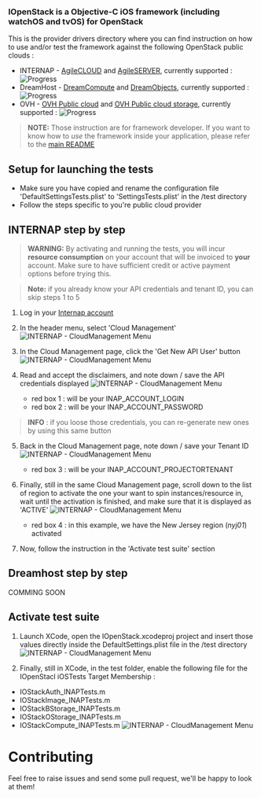 ### IOpenStack is a Objective-C iOS framework (including watchOS and tvOS) for OpenStack
 
This is the provider drivers directory where you can find instruction on how to use and/or test the framework against the following OpenStack public clouds :

+ INTERNAP - [AgileCLOUD](http://www.internap.com/cloud/public-cloud/?ref=mnav) and [AgileSERVER](http://www.internap.com/bare-metal/?ref=mnav), currently supported : ![Progress](http://progressed.io/bar/100)  
+ DreamHost - [DreamCompute](https://www.dreamhost.com/cloud/computing/) and [DreamObjects](https://www.dreamhost.com/cloud/storage/), currently supported : ![Progress](http://progressed.io/bar/100)  
+ OVH - [OVH Public cloud](https://www.ovh.com/us/cloud/instances/) and [OVH Public cloud storage](https://www.ovh.com/us/cloud/storage/), currently supported : ![Progress](http://progressed.io/bar/0)  

> **NOTE:** Those instruction are for framework developer. If you want to know how to *use* the framework inside your application, please refer to the [main README](/)

Setup for launching the tests
-------------------
* Make sure you have copied and rename the configuration file 'DefaultSettingsTests.plist' to 'SettingsTests.plist' in the /test directory
* Follow the steps specific to you're public cloud provider


INTERNAP step by step
-------------------

> **WARNING:** By activating and running the tests, you will incur **resource consumption** on your account that will be invoiced to **your** account. 
Make sure to have sufficient credit or active payment options before trying this.


> **Note:** if you already know your API credentials and tenant ID, you can skip steps 1 to 5


1. Log in your [Internap account](http://login.internap.com)
2. In the header menu, select 'Cloud Management' 
![INTERNAP - CloudManagement Menu](/design/step-by-step/INTERNAP-CloudManagement1.png)
    
3. In the Cloud Management page, click the 'Get New API User' button 
![INTERNAP - CloudManagement Menu](/design/step-by-step/INTERNAP-CloudManagement3.png)
    
4. Read and accept the disclaimers, and note down / save the API credentials displayed 
![INTERNAP - CloudManagement Menu](/design/step-by-step/INTERNAP-CloudManagement2.png)
    * red box 1 : will be your INAP_ACCOUNT_LOGIN
    * red box 2 : will be your INAP_ACCOUNT_PASSWORD
>**INFO** : if you loose those credentials, you can re-generate new ones by using this same button

5. Back in the Cloud Management page, note down / save your Tenant ID
![INTERNAP - CloudManagement Menu](/design/step-by-step/INTERNAP-CloudManagement1.png)
    * red box 3 : will be your INAP_ACCOUNT_PROJECTORTENANT
    
6. Finally, still in the same Cloud Management page, scroll down to the list of region to activate the one your want to spin instances/resource in, wait until the activation is finished, and make sure that it is displayed as 'ACTIVE'
![INTERNAP - CloudManagement Menu](/design/step-by-step/INTERNAP-CloudManagement4.png)
    * red box 4 : in this example, we have the New Jersey region (*nyj01*) activated

7. Now, follow the instruction in the 'Activate test suite' section



Dreamhost step by step
-------------------
 COMMING SOON


Activate test suite
-------------------
1. Launch XCode, open the IOpenStack.xcodeproj project and insert those values directly inside the DefaultSettings.plist file in the /test directory
![INTERNAP - CloudManagement Menu](/design/step-by-step/XCode-pList.png)

8. Finally, still in XCode, in the test folder, enable the following file for the IOpenStacl iOSTests Target Membership :
* IOStackAuth_INAPTests.m
* IOStackImage_INAPTests.m
* IOStackBStorage_INAPTests.m
* IOStackOStorage_INAPTests.m
* IOStackCompute_INAPTests.m
![INTERNAP - CloudManagement Menu](/design/step-by-step/XCode-TargetMembership.png)


Contributing
============
 
 Feel free to raise issues and send some pull request, we'll be happy to look at them!